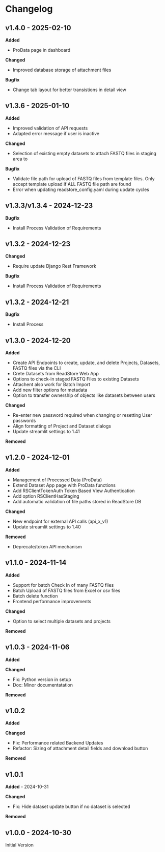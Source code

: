 # Changelog

## v1.4.0 - 2025-02-10

**Added**

- ProData page in dashboard

**Changed**

- Improved database storage of attachment files

**Bugfix**
- Change tab layout for better transistions in detail view

## v1.3.6 - 2025-01-10

**Added**

- Improved validation of API requests
- Adapted error message if user is inactive

**Changed**

- Selection of existing empty datasets to attach FASTQ files in staging area to

**Bugfix**

- Validate file path for upload of FASTQ files from template files. Only accept template upload if ALL FASTQ file path are found
- Error when updating readstore_config.yaml during update cycles

## v1.3.3/v1.3.4 - 2024-12-23

**Bugfix**

- Install Process Validation of Requirements

## v1.3.2 - 2024-12-23

**Changed**

- Require update Django Rest Framework

**Bugfix**

- Install Process Validation of Requirements

## v1.3.2 - 2024-12-21

**Bugfix**

- Install Process

## v1.3.0 - 2024-12-20

**Added**

- Create API Endpoints to create, update, and delete Projects, Datasets, FASTQ files via the CLI
- Crete Datasets from ReadStore Web App
- Options to check-in staged FASTQ Files to existing Datasets
- Attachent also work for Batch Import 
- Add new filter options for metadata
- Option to transfer ownership of objects like datasets between users

**Changed**

- Re-enter new password required when changing or resetting User passwords
- Align formatting of Project and Dataset dialogs
- Update streamlit settings to 1.41

**Removed**

## v1.2.0 - 2024-12-01

**Added**

- Management of Processed Data (ProData)
- Extend Dataset App page with ProData functions
- Add RSClientTokenAuth Token Based View Authentication
- Add option RSClientHasStaging
- Add automatic validation of file paths stored in ReadStore DB

**Changed**

- New endpoint for external API calls (api_x_v1)
- Update streamlit settings to 1.40

**Removed**
- Deprecate/token API mechanism

## v1.1.0 - 2024-11-14

**Added**

- Support for batch Check In of many FASTQ files
- Batch Upload of FASTQ files from Excel or csv files
- Batch delete function
- Frontend performance improvements

**Changed**

- Option to select multiple datasets and projects

**Removed**

## v1.0.3  - 2024-11-06

**Added**

**Changed**

- Fix: Python version in setup
- Doc: Minor documentatation

**Removed**

## v1.0.2

**Added**

**Changed**

- Fix: Performance related Backend Updates
- Refactor: Sizing of attachment detail fields and download button

**Removed**


## v1.0.1

**Added** - 2024-10-31

**Changed**

- Fix: Hide dataset update button if no dataset is selected

**Removed**

## v1.0.0 - 2024-10-30

Initial Version